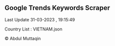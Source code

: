 

## Google Trends Keywords Scraper 
 
Last Update 31-03-2023 , 19:15:49

Country List :
VIETNAM.json



© Abdul Muttaqin 
